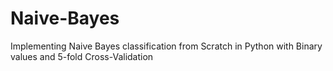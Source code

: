 # Naive-Bayes
Implementing Naive Bayes classification from Scratch in Python with Binary values and 5-fold Cross-Validation
